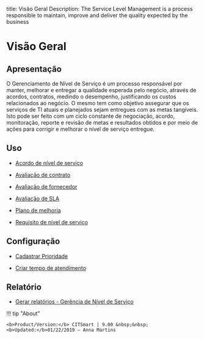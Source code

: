 title: Visão Geral
Description: The Service Level Management is a process responsible to maintain, improve and deliver the quality expected by the business
# Visão Geral

Apresentação
----------------

O Gerenciamento de Nível de Serviço é um processo responsável por manter, melhorar e entregar a qualidade esperada pelo negócio, através de acordos, contratos, medindo o desempenho, justificando os custos relacionados ao negócio. O mesmo tem como objetivo assegurar que os serviços de TI atuais e planejados sejam entregues com as metas tangíveis. Isto pode ser feito com um ciclo constante de negociação, acordo, monitoração, reporte e revisão de metas e resultados obtidos e por meio de ações para corrigir e melhorar o nível de serviço entregue.

Uso
-------

- [Acordo de nível de serviço](/pt-br/citsmart-platform-9/processes/service-level/use/service-level-agreement.html)

- [Avaliação de contrato](/pt-br/citsmart-platform-9/processes/service-level/use/contract-evaluation.html)

- [Avaliação de fornecedor](/pt-br/citsmart-platform-9/processes/service-level/use/provider-evaluation.html)

- [Avaliação de SLA](/pt-br/citsmart-platform-9/processes/service-level/use/SLA-evaluation.html)

- [Plano de melhoria](/pt-br/citsmart-platform-9/processes/service-level/use/improvement-plan.html)

- [Requisito de nível de serviço](/pt-br/citsmart-platform-9/processes/service-level/use/service-level-requirement.html)

Configuração
-----------------

- [Cadastrar Prioridade](/pt-br/citsmart-platform-9/processes/portfolio-and-catalog/configuration/register-priority.html)

- [Criar tempo de atendimento](/pt-br/citsmart-platform-9/processes/service-level/configuration/create-time-attendance.html)

Relatório
----------

- [Gerar relatórios - Gerência de Nível de Serviço](/pt-br/citsmart-platform-9/processes/service-level/configuration/reports-service-level-management.html)

!!! tip "About"

    <b>Product/Version:</b> CITSmart | 9.00 &nbsp;&nbsp;
    <b>Updated:</b>01/22/2019 – Anna Martins
